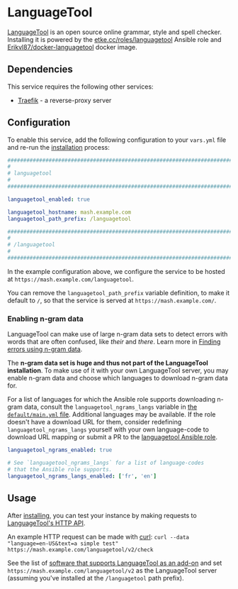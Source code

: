 # LanguageTool

[LanguageTool](https://languagetool.org/) is an open source online grammar, style and spell checker. Installing it is powered by the [etke.cc/roles/languagetool](https://gitlab.com/etke.cc/roles/languagetool) Ansible role and [Erikvl87/docker-languagetool](https://github.com/Erikvl87/docker-languagetool) docker image.

## Dependencies

This service requires the following other services:

- [Traefik](traefik.md) - a reverse-proxy server 


## Configuration

To enable this service, add the following configuration to your `vars.yml` file and re-run the [installation](../installing.md) process:

```yaml
########################################################################
#                                                                      #
# languagetool                                                         #
#                                                                      #
########################################################################

languagetool_enabled: true

languagetool_hostname: mash.example.com
languagetool_path_prefix: /languagetool

########################################################################
#                                                                      #
# /languagetool                                                        #
#                                                                      #
########################################################################
```

In the example configuration above, we configure the service to be hosted at `https://mash.example.com/languagetool`.

You can remove the `languagetool_path_prefix` variable definition, to make it default to `/`, so that the service is served at `https://mash.example.com/`.

### Enabling n-gram data

LanguageTool can make use of large n-gram data sets to detect errors with words that are often confused, like *their* and *there*.
Learn more in [Finding errors using n-gram data](https://dev.languagetool.org/finding-errors-using-n-gram-data).

The **n-gram data set is huge and thus not part of the LanguageTool installation**. To make use of it with your own LanguageTool server, you may enable n-gram data and choose which languages to download n-gram data for.

For a list of languages for which the Ansible role supports downloading n-gram data, consult the `languagetool_ngrams_langs` variable in [the `default/main.yml` file](https://gitlab.com/etke.cc/roles/languagetool/-/blob/main/defaults/main.yml). Additional languages may be available. If the role doesn't have a download URL for them, consider redefining `languagetool_ngrams_langs` yourself with your own language-code to download URL mapping or submit a PR to the [languagetool Ansible role](https://gitlab.com/etke.cc/roles/languagetool).

```yaml
languagetool_ngrams_enabled: true

# See `languagetool_ngrams_langs` for a list of language-codes
# that the Ansible role supports.
languagetool_ngrams_langs_enabled: ['fr', 'en']
```

## Usage

After [installing](../installing.md), you can test your instance by making requests to [LanguageTool's HTTP API](https://dev.languagetool.org/public-http-api).

An example HTTP request can be made with [curl](https://curl.se/): `curl --data "language=en-US&text=a simple test" https://mash.example.com/languagetool/v2/check`

See the list of [software that supports LanguageTool as an add-on](https://dev.languagetool.org/software-that-supports-languagetool-as-a-plug-in-or-add-on) and set `https://mash.example.com/languagetool/v2` as the LanguageTool server (assuming you've installed at the `/languagetool` path prefix).

